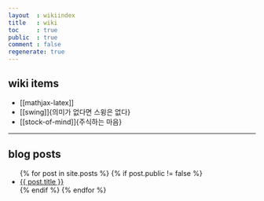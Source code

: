 ```yaml
---
layout  : wikiindex
title   : wiki
toc     : true
public  : true
comment : false
regenerate: true
---
```


## wiki items

* [[mathjax-latex]]
* [[swing]]{의미가 없다면 스윙은 없다}
* [[stock-of-mind]]{주식하는 마음}

---

## blog posts
<div>
    <ul>
{% for post in site.posts %}
    {% if post.public != false %}
        <li>
            <a class="post-link" href="{{ post.url | prepend: site.baseurl }}">
                {{ post.title }}
            </a>
        </li>
    {% endif %}
{% endfor %}
    </ul>
</div>

